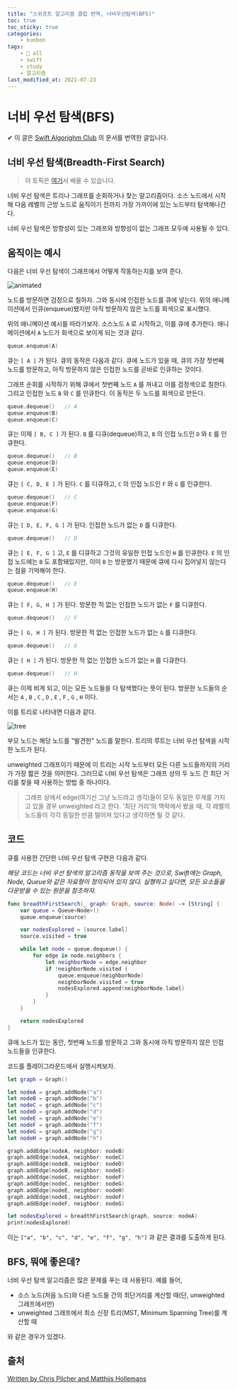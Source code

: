 ```yaml
---
title: "스위프트 알고리즘 클럽 번역, 너비우선탐색(BFS)"
toc: true
toc_sticky: true
categories:
    - kunbon
tags:
    - 📂 all
    - swift
    - study
    - 알고리즘
last_modified_at: 2021-07-23
---
```


# 너비 우선 탐색(BFS)

✔︎ 이 글은 [Swift Algorighm Club](https://github.com/raywenderlich/swift-algorithm-club) 의 문서를 번역한 글입니다.

## 너비 우선 탐색(Breadth-First Search)

> 이 토픽은 [여기](https://www.raywenderlich.com/710-swift-algorithm-club-swift-breadth-first-search)서 배울 수 있습니다.

너비 우선 탐색은 트리나 그래프를 순회하거나 찾는 알고리즘이다. 소스 노드에서 시작해 다음 레벨의 근방 노드로 움직이기 전까지 가장 가까이에 있는 노드부터 탐색해나간다.

너비 우선 탐색은 방향성이 있는 그래프와 방향성이 없는 그래프 모두에 사용될 수 있다.

## 움직이는 예시

다음은 너비 우선 탐색이 그래프에서 어떻게 작동하는지를 보여 준다.

![animated](/assets/images/algorithm/AnimatedExample.gif)

노드를 방문하면 검정으로 칠하자. 그와 동시에 인접한 노드를 큐에 넣는다. 위의 애니메이션에서 인큐(enqueue)됐지만 아직 방문하지 않은 노드를 회색으로 표시했다.

위의 애니메이션 예시를 따라가보자. 소스노드 `A` 로 시작하고, 이를 큐에 추가한다. 애니메이션에서 `A` 노드가 회색으로 보이게 되는 것과 같다.

```swift
queue.enqueue(A)
```

큐는 `[ A ]` 가 된다. 큐의 동작은 다음과 같다. 큐에 노드가 있을 때, 큐의 가장 첫번째 노드를 방문하고, 아직 방문하지 않은 인접한 노드를 곧바로 인큐하는 것이다.

그래프 순회를 시작하기 위해 큐에서 첫번째 노드 `A` 를 꺼내고 이를 검정색으로 칠한다. 그리고 인접한 노드 `B` 와 `C` 를 인큐한다. 이 동작은 두 노드를 회색으로 만든다.

```swift
queue.dequeue()   // A
queue.enqueue(B)
queue.enqueue(C)
```

큐는 이제 `[ B, C ]` 가 된다. `B` 를 디큐(dequeue)하고, `B` 의 인접 노드인 `D` 와 `E` 를 인큐한다.

```swift
queue.dequeue()   // B
queue.enqueue(D)
queue.enqueue(E)
```

큐는 `[ C, D, E ]` 가 된다. `C` 를 디큐하고, `C` 의 인접 노드인 `F` 와 `G` 를 인큐한다.

```swift
queue.dequeue()   // C
queue.enqueue(F)
queue.enqueue(G)
```

큐는 `[ D, E, F, G ]` 가 된다. 인접한 노드가 없는 `D` 를 디큐한다.

```swift
queue.dequeue()   // D
```

큐는 `[ E, F, G ]` 고, `E` 를 디큐하고 그것의 유일한 인접 노드인 `H` 를 인큐한다. `E` 의 인접 노드에는 `B` 도 포함돼있지만, 이미 `B` 는 방문했기 때문에 큐에 다시 집어넣지 않는다는 점을 기억해야 한다.

```swift
queue.dequeue()   // E
queue.enqueue(H)
```

큐는 `[ F, G, H ]` 가 된다. 방문한 적 없는 인접한 노드가 없는 `F` 를 디큐한다.

```swift
queue.dequeue()   // F
```

큐는 `[ G, H ]` 가 된다. 방문한 적 없는 인접한 노드가 없는 `G` 를 디큐한다.

```swift
queue.dequeue()   // G
```

큐는 `[ H ]` 가 된다. 방문한 적 없는 인접한 노드가 없는 `H` 를 디큐한다.

```swift
queue.dequeue()   // H
```

큐는 이제 비게 되고, 이는 모든 노드들을 다 탐색했다는 뜻이 된다. 방문한 노드들의 순서는 `A` , `B` , `C` , `D` , `E` , `F` , `G` , `H` 이다.

이를 트리로 나타내면 다음과 같다.

![tree](/assets/images/algorithm/TraversalTree.png)

부모 노드는 해당 노드를 "발견한" 노드를 말한다. 트리의 루트는 너비 우선 탐색을 시작한 노드가 된다.

unweighted 그래프이기 때문에 이 트리는 시작 노드부터 모든 다른 노드들까지의 거리가 가장 짧은 것을 의미한다. 그러므로 너비 우선 탐색은 그래프 상의 두 노드 간 최단 거리를 찾을 때 사용하는 방법 중 하나이다.

> 그래프 상에서 edge(여기선 그냥 노드라고 생각)들이 모두 동일한 무게를 가지고 있을 경우 unweighted 라고 한다. '최단 거리'의 맥락에서 봤을 때, 각 레벨의 노드들이 각각 동일한 만큼 떨어져 있다고 생각하면 될 것 같다.

## 코드

큐를 사용한 간단한 너비 우선 탐색 구현은 다음과 같다.

*해당 코드는 너비 우선 탐색의 알고리즘 동작을 보여 주는 것으로, Swift에는 Graph, Node, Queue와 같은 자료형이 정의되어 있지 않다. 실행하고 싶다면, 모든 요소들을 다운받을 수 있는 원문을 참조하자.*

```swift
func breadthFirstSearch(_ graph: Graph, source: Node) -> [String] {
    var queue = Queue<Node>()
    queue.enqueue(source)

    var nodesExplored = [source.label]
    source.visited = true

    while let node = queue.dequeue() {
        for edge in node.neighbors {
            let neighborNode = edge.neighbor
            if !neighborNode.visited {
                queue.enqueue(neighborNode)
                neighborNode.visited = true
                nodesExplored.append(neighborNode.label)
            }
        }
    }

    return nodesExplored
}
```

큐에 노드가 있는 동안, 첫번째 노드를 방문하고 그와 동시에 아직 방문하지 않은 인접 노드들을 인큐한다.

코드를 플레이그라운드에서 실행시켜보자.

```swift
let graph = Graph()

let nodeA = graph.addNode("a")
let nodeB = graph.addNode("b")
let nodeC = graph.addNode("c")
let nodeD = graph.addNode("d")
let nodeE = graph.addNode("e")
let nodeF = graph.addNode("f")
let nodeG = graph.addNode("g")
let nodeH = graph.addNode("h")

graph.addEdge(nodeA, neighbor: nodeB)
graph.addEdge(nodeA, neighbor: nodeC)
graph.addEdge(nodeB, neighbor: nodeD)
graph.addEdge(nodeB, neighbor: nodeE)
graph.addEdge(nodeC, neighbor: nodeF)
graph.addEdge(nodeC, neighbor: nodeG)
graph.addEdge(nodeE, neighbor: nodeH)
graph.addEdge(nodeE, neighbor: nodeF)
graph.addEdge(nodeF, neighbor: nodeG)

let nodesExplored = breadthFirstSearch(graph, source: nodeA)
print(nodesExplored)
```

이는 `["a", "b", "c", "d", "e", "f", "g", "h"]` 과 같은 결과를 도출하게 된다.

## BFS, 뭐에 좋은데?

너비 우선 탐색 알고리즘은 많은 문제를 푸는 데 사용된다. 예를 들어,

- 소스 노드(처음 노드)와 다른 노드들 간의 최단거리를 계산할 때(단, unweighted 그래프에서만)
- unweighted 그래프에서 최소 신장 트리(MST, Minimum Spanning Tree)를 계산할 때

와 같은 경우가 있겠다.

## 출처

[Written by Chris Pilcher and Matthijs Hollemans](https://github.com/raywenderlich/swift-algorithm-club/tree/master/Breadth-First%20Search)